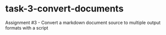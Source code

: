 # task-3-convert-documents
Assignment #3 - Convert a markdown document source to multiple output formats with a script
